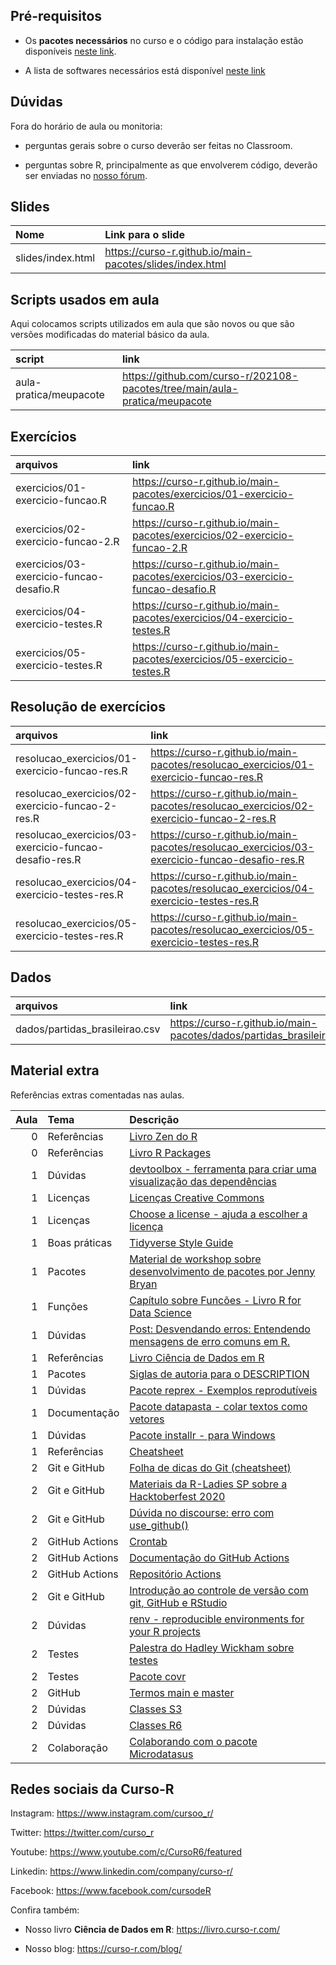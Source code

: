 
<!-- README.md is generated from README.Rmd. Please edit that file -->

## Pré-requisitos

-   Os **pacotes necessários** no curso e o código para instalação estão
    disponíveis [neste
    link](https://github.com/curso-r/main-pacotes#pacotes-necess%C3%A1rios).

-   A lista de softwares necessários está disponível [neste
    link](https://curso-r.github.io/main-pacotes/#pr-requisitos)

## Dúvidas

Fora do horário de aula ou monitoria:

-   perguntas gerais sobre o curso deverão ser feitas no Classroom.

-   perguntas sobre R, principalmente as que envolverem código, deverão
    ser enviadas no [nosso fórum](https://discourse.curso-r.com/).

## Slides

| Nome              | Link para o slide                                          |
|:------------------|:-----------------------------------------------------------|
| slides/index.html | <https://curso-r.github.io/main-pacotes/slides/index.html> |

## Scripts usados em aula

Aqui colocamos scripts utilizados em aula que são novos ou que são
versões modificadas do material básico da aula.

| script                 | link                                                                         |
|:-----------------------|:-----------------------------------------------------------------------------|
| aula-pratica/meupacote | <https://github.com/curso-r/202108-pacotes/tree/main/aula-pratica/meupacote> |

## Exercícios

| arquivos                                 | link                                                                              |
|:-----------------------------------------|:----------------------------------------------------------------------------------|
| exercicios/01-exercicio-funcao.R         | <https://curso-r.github.io/main-pacotes/exercicios/01-exercicio-funcao.R>         |
| exercicios/02-exercicio-funcao-2.R       | <https://curso-r.github.io/main-pacotes/exercicios/02-exercicio-funcao-2.R>       |
| exercicios/03-exercicio-funcao-desafio.R | <https://curso-r.github.io/main-pacotes/exercicios/03-exercicio-funcao-desafio.R> |
| exercicios/04-exercicio-testes.R         | <https://curso-r.github.io/main-pacotes/exercicios/04-exercicio-testes.R>         |
| exercicios/05-exercicio-testes.R         | <https://curso-r.github.io/main-pacotes/exercicios/05-exercicio-testes.R>         |

## Resolução de exercícios

| arquivos                                                | link                                                                                            |
|:--------------------------------------------------------|:------------------------------------------------------------------------------------------------|
| resolucao\_exercicios/01-exercicio-funcao-res.R         | <https://curso-r.github.io/main-pacotes/resolucao_exercicios/01-exercicio-funcao-res.R>         |
| resolucao\_exercicios/02-exercicio-funcao-2-res.R       | <https://curso-r.github.io/main-pacotes/resolucao_exercicios/02-exercicio-funcao-2-res.R>       |
| resolucao\_exercicios/03-exercicio-funcao-desafio-res.R | <https://curso-r.github.io/main-pacotes/resolucao_exercicios/03-exercicio-funcao-desafio-res.R> |
| resolucao\_exercicios/04-exercicio-testes-res.R         | <https://curso-r.github.io/main-pacotes/resolucao_exercicios/04-exercicio-testes-res.R>         |
| resolucao\_exercicios/05-exercicio-testes-res.R         | <https://curso-r.github.io/main-pacotes/resolucao_exercicios/05-exercicio-testes-res.R>         |

## Dados

| arquivos                        | link                                                                    |
|:--------------------------------|:------------------------------------------------------------------------|
| dados/partidas\_brasileirao.csv | <https://curso-r.github.io/main-pacotes/dados/partidas_brasileirao.csv> |

## Material extra

Referências extras comentadas nas aulas.

| Aula | Tema           | Descrição                                                                                                                                                                          |
|-----:|:---------------|:-----------------------------------------------------------------------------------------------------------------------------------------------------------------------------------|
|    0 | Referências    | [Livro Zen do R](https://curso-r.github.io/zen-do-r/)                                                                                                                              |
|    0 | Referências    | [Livro R Packages](https://r-pkgs.org/)                                                                                                                                            |
|    1 | Dúvidas        | [devtoolbox - ferramenta para criar uma visualização das dependências](https://github.com/martinctc/devtoolbox)                                                                    |
|    1 | Licenças       | [Licenças Creative Commons](https://br.creativecommons.net/licencas/)                                                                                                              |
|    1 | Licenças       | [Choose a license - ajuda a escolher a licença](https://choosealicense.com/)                                                                                                       |
|    1 | Boas práticas  | [Tidyverse Style Guide](https://principles.tidyverse.org/)                                                                                                                         |
|    1 | Pacotes        | [Material de workshop sobre desenvolvimento de pacotes por Jenny Bryan](https://github.com/jennybc/pkg-dev-tutorial)                                                               |
|    1 | Funções        | [Capítulo sobre Funcões - Livro R for Data Science](https://r4ds.had.co.nz/functions.html)                                                                                         |
|    1 | Dúvidas        | [Post: Desvendando erros: Entendendo mensagens de erro comuns em R.](https://blog.curso-r.com/posts/2021-03-29-desvendando-erros/)                                                 |
|    1 | Referências    | [Livro Ciência de Dados em R](https://livro.curso-r.com/)                                                                                                                          |
|    1 | Pacotes        | [Siglas de autoria para o DESCRIPTION](https://r-pkgs.org/description.html#author)                                                                                                 |
|    1 | Dúvidas        | [Pacote reprex - Exemplos reprodutíveis](https://reprex.tidyverse.org/)                                                                                                            |
|    1 | Documentação   | [Pacote datapasta - colar textos como vetores](https://milesmcbain.github.io/datapasta/)                                                                                           |
|    1 | Dúvidas        | [Pacote installr - para Windows](https://github.com/talgalili/installr)                                                                                                            |
|    1 | Referências    | [Cheatsheet](https://github.com/rstudio/cheatsheets/raw/master/package-development.pdf)                                                                                            |
|    2 | Git e GitHub   | [Folha de dicas do Git (cheatsheet)](https://training.github.com/downloads/pt_BR/github-git-cheat-sheet/)                                                                          |
|    2 | Git e GitHub   | [Materiais da R-Ladies SP sobre a Hacktoberfest 2020](https://r-ladies-sao-paulo.github.io/2020-hacktoberfest/)                                                                    |
|    2 | Git e GitHub   | [Dúvida no discourse: erro com use\_github()](https://discourse.curso-r.com/t/github-erro-ao-usar-a-funcao-use-github/1111/4)                                                      |
|    2 | GitHub Actions | [Crontab](https://crontab.guru/)                                                                                                                                                   |
|    2 | GitHub Actions | [Documentação do GitHub Actions](https://docs.github.com/pt/actions/learn-github-actions/introduction-to-github-actions)                                                           |
|    2 | GitHub Actions | [Repositório Actions](https://github.com/r-lib/actions/tree/master/examples#quickstart-ci-workflow)                                                                                |
|    2 | Git e GitHub   | [Introdução ao controle de versão com git, GitHub e RStudio](https://mauriciovancine.github.io/short-course-git-github-rstudio/slides/pres_short_course_git_github_rstudio.html#1) |
|    2 | Dúvidas        | [renv - reproducible environments for your R projects](https://rstudio.github.io/renv/articles/renv.html)                                                                          |
|    2 | Testes         | [Palestra do Hadley Wickham sobre testes](https://www.youtube.com/watch?v=1ZrjWKcG1C4)                                                                                             |
|    2 | Testes         | [Pacote covr](https://covr.r-lib.org/)                                                                                                                                             |
|    2 | GitHub         | [Termos main e master](https://blog.curso-r.com/posts/2020-07-27-github-main-branch/)                                                                                              |
|    2 | Dúvidas        | [Classes S3](https://adv-r.hadley.nz/s3.html)                                                                                                                                      |
|    2 | Dúvidas        | [Classes R6](https://adv-r.hadley.nz/r6.html)                                                                                                                                      |
|    2 | Colaboração    | [Colaborando com o pacote Microdatasus](https://youtu.be/sRT8oSpECH4)                                                                                                              |

## Redes sociais da Curso-R

Instagram: <https://www.instagram.com/cursoo_r/>

Twitter: <https://twitter.com/curso_r>

Youtube: <https://www.youtube.com/c/CursoR6/featured>

Linkedin: <https://www.linkedin.com/company/curso-r/>

Facebook: <https://www.facebook.com/cursodeR>

Confira também:

-   Nosso livro **Ciência de Dados em R**: <https://livro.curso-r.com/>

-   Nosso blog: <https://curso-r.com/blog/>
